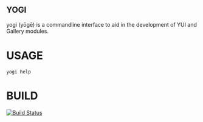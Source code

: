 YOGI
----

yogi (yōgē) is a commandline interface to aid in the development of YUI and Gallery modules.


USAGE
=====

    yogi help


BUILD
=====

[![Build Status](https://secure.travis-ci.org/yui/yogi.png?branch=master)](http://travis-ci.org/yui/yogi)
